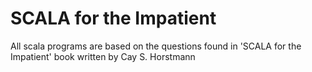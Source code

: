 

SCALA for the Impatient
=======================

All scala programs are based on the questions found in 'SCALA for the Impatient' book written by Cay S. Horstmann
